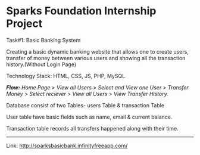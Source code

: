 <strong><h1>Sparks Foundation Internship Project</h1></strong>

Task#1: Basic Banking System

Creating a basic dynamic banking website that allows one to create users, transfer of money between various users and showing all the transaction history.(Without Login Page)


Technology Stack: HTML, CSS, JS, PHP, MySQL


<em><strong>Flow:</strong> Home Page > View all Users > Select and View one User > Transfer Money > Select reciever > View all Users > View Transfer History.</em>


Database consist of two Tables- users Table & transaction Table

User table have basic fields such as name, email & current balance.

Transaction table records all transfers happened along with their time.
<hr>

Link: <a href=" sparksbasicbank.infinityfreeapp.com">http://sparksbasicbank.infinityfreeapp.com/</a>
